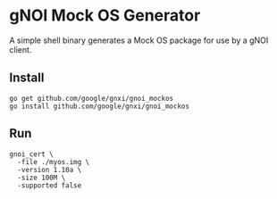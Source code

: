 # gNOI Mock OS Generator

A simple shell binary generates a Mock OS package for use by a gNOI client.

## Install

```
go get github.com/google/gnxi/gnoi_mockos
go install github.com/google/gnxi/gnoi_mockos
```

## Run

```
gnoi_cert \
  -file ./myos.img \
  -version 1.10a \
  -size 100M \
  -supported false
```
